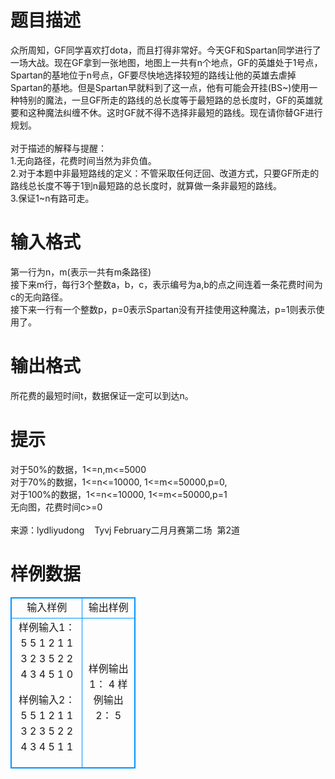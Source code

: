 # 

 
 # 题目描述 
众所周知，GF同学喜欢打dota，而且打得非常好。今天GF和Spartan同学进行了一场大战。现在GF拿到一张地图，地图上一共有n个地点，GF的英雄处于1号点，Spartan的基地位于n号点，GF要尽快地选择较短的路线让他的英雄去虐掉Spartan的基地。但是Spartan早就料到了这一点，他有可能会开挂(BS~)使用一种特别的魔法，一旦GF所走的路线的总长度等于最短路的总长度时，GF的英雄就要和这种魔法纠缠不休。这时GF就不得不选择非最短的路线。现在请你替GF进行规划。<BR><BR>对于描述的解释与提醒：<BR>1.无向路径，花费时间当然为非负值。<BR>2.对于本题中非最短路线的定义：不管采取任何迂回、改道方式，只要GF所走的路线总长度不等于1到n最短路的总长度时，就算做一条非最短的路线。<BR>3.保证1~n有路可走。<BR> 

 
 # 输入格式 
第一行为n，m(表示一共有m条路径)<BR>接下来m行，每行3个整数a，b，c，表示编号为a,b的点之间连着一条花费时间为c的无向路径。<BR>接下来一行有一个整数p，p=0表示Spartan没有开挂使用这种魔法，p=1则表示使用了。<BR> 

 
 # 输出格式 
所花费的最短时间t，数据保证一定可以到达n。 

 
 # 提示 
对于50%的数据，1&lt;=n,m&lt;=5000<BR>对于70%的数据，1&lt;=n&lt;=10000,&nbsp;1&lt;=m&lt;=50000,p=0,<BR>对于100%的数据，1&lt;=n&lt;=10000,&nbsp;1&lt;=m&lt;=50000,p=1<BR>无向图，花费时间c&gt;=0<BR>&nbsp;<BR>来源：lydliyudong&nbsp;&nbsp;&nbsp;&nbsp;Tyvj&nbsp;February二月月赛第二场&nbsp;&nbsp;第2道 
# 样例数据
<style>
        table,table tr th, table tr td { border:1px solid #0094ff; }
        table { width: 200px; min-height: 25px; line-height: 25px; text-align: center; border-collapse: collapse;}   
    </style>
<table>
	<tr>
		<td>输入样例</td>
		<td>输出样例</td>
	</tr>
<tr><td>样例输入1：
5 5
1 2 1
1 3 2
3 5 2
2 4 3
4 5 1
0

样例输入2：
5 5
1 2 1
1 3 2
3 5 2
2 4 3
4 5 1
1
</td><td>样例输出1：
4
样例输出2：
5
</td></tr></table>
